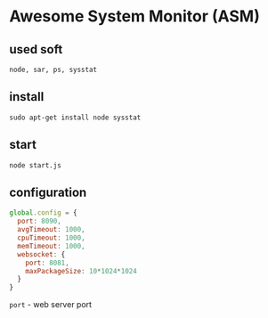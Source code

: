 # Awesome System Monitor (ASM)

## used soft

`node, sar, ps, sysstat`

## install

`sudo apt-get install node sysstat`

## start

`
  node start.js
`


## configuration

```javascript
global.config = {
  port: 8090,
  avgTimeout: 1000,
  cpuTimeout: 1000,
  memTimeout: 1000,
  websocket: {
    port: 8081,
    maxPackageSize: 10*1024*1024
  }
}
```

`port` - web server port
